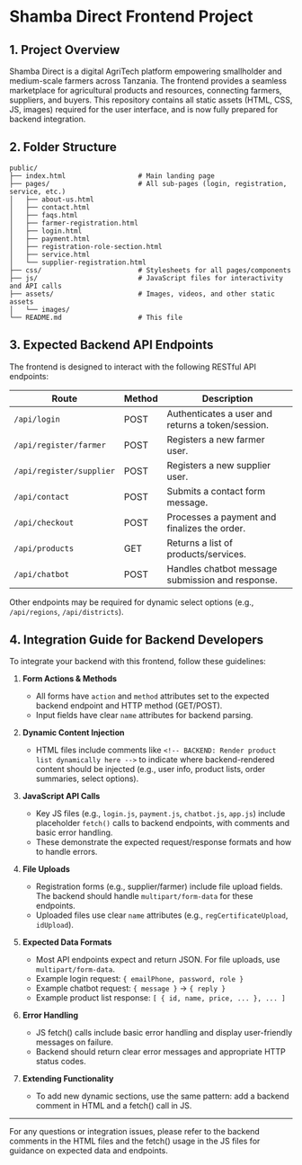 # Shamba Direct Frontend Project

## 1. Project Overview
Shamba Direct is a digital AgriTech platform empowering smallholder and medium-scale farmers across Tanzania. The frontend provides a seamless marketplace for agricultural products and resources, connecting farmers, suppliers, and buyers. This repository contains all static assets (HTML, CSS, JS, images) required for the user interface, and is now fully prepared for backend integration.

## 2. Folder Structure
```
public/
├── index.html                  # Main landing page
├── pages/                      # All sub-pages (login, registration, service, etc.)
│   ├── about-us.html
│   ├── contact.html
│   ├── faqs.html
│   ├── farmer-registration.html
│   ├── login.html
│   ├── payment.html
│   ├── registration-role-section.html
│   ├── service.html
│   └── supplier-registration.html
├── css/                        # Stylesheets for all pages/components
├── js/                         # JavaScript files for interactivity and API calls
├── assets/                     # Images, videos, and other static assets
│   └── images/
└── README.md                   # This file
```

## 3. Expected Backend API Endpoints
The frontend is designed to interact with the following RESTful API endpoints:

| Route                      | Method | Description                                      |
|----------------------------|--------|--------------------------------------------------|
| `/api/login`               | POST   | Authenticates a user and returns a token/session. |
| `/api/register/farmer`     | POST   | Registers a new farmer user.                     |
| `/api/register/supplier`   | POST   | Registers a new supplier user.                   |
| `/api/contact`             | POST   | Submits a contact form message.                  |
| `/api/checkout`            | POST   | Processes a payment and finalizes the order.     |
| `/api/products`            | GET    | Returns a list of products/services.             |
| `/api/chatbot`             | POST   | Handles chatbot message submission and response.  |

Other endpoints may be required for dynamic select options (e.g., `/api/regions`, `/api/districts`).

## 4. Integration Guide for Backend Developers
To integrate your backend with this frontend, follow these guidelines:

1. **Form Actions & Methods**
   - All forms have `action` and `method` attributes set to the expected backend endpoint and HTTP method (GET/POST).
   - Input fields have clear `name` attributes for backend parsing.

2. **Dynamic Content Injection**
   - HTML files include comments like `<!-- BACKEND: Render product list dynamically here -->` to indicate where backend-rendered content should be injected (e.g., user info, product lists, order summaries, select options).

3. **JavaScript API Calls**
   - Key JS files (e.g., `login.js`, `payment.js`, `chatbot.js`, `app.js`) include placeholder `fetch()` calls to backend endpoints, with comments and basic error handling.
   - These demonstrate the expected request/response formats and how to handle errors.

4. **File Uploads**
   - Registration forms (e.g., supplier/farmer) include file upload fields. The backend should handle `multipart/form-data` for these endpoints.
   - Uploaded files use clear `name` attributes (e.g., `regCertificateUpload`, `idUpload`).

5. **Expected Data Formats**
   - Most API endpoints expect and return JSON. For file uploads, use `multipart/form-data`.
   - Example login request: `{ emailPhone, password, role }`
   - Example chatbot request: `{ message }` → `{ reply }`
   - Example product list response: `[ { id, name, price, ... }, ... ]`

6. **Error Handling**
   - JS fetch() calls include basic error handling and display user-friendly messages on failure.
   - Backend should return clear error messages and appropriate HTTP status codes.

7. **Extending Functionality**
   - To add new dynamic sections, use the same pattern: add a backend comment in HTML and a fetch() call in JS.

---

For any questions or integration issues, please refer to the backend comments in the HTML files and the fetch() usage in the JS files for guidance on expected data and endpoints.